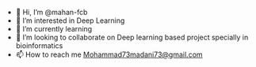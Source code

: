 - 👋 Hi, I’m @mahan-fcb
- 👀 I’m interested in Deep Learning
- 🌱 I’m currently learning 
- 💞️ I’m looking to collaborate on Deep learning based project specially in bioinformatics 
- 📫 How to reach me Mohammad73madani73@gmail.com

<!---
mahan-fcb/mahan-fcb is a ✨ special ✨ repository because its `README.md` (this file) appears on your GitHub profile.
You can click the Preview link to take a look at your changes.
--->
